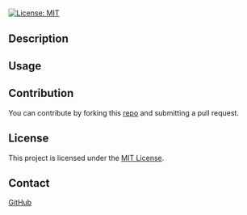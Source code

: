 # 

[![License: MIT](https://img.shields.io/badge/License-MIT-blue.svg)](https://opensource.org/licenses/MIT)
## Description





## Usage





## Contribution
You can contribute by forking this [repo](https://github.com/jroller33/WiFi_DoS_Attack) and submitting a pull request.

## License
This project is licensed under the [MIT License](./LICENSE).

## Contact
[GitHub](https://github.com/jroller33)

